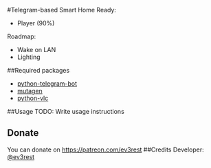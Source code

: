 #Telegram-based Smart Home
Ready:
- Player (90%)

Roadmap:
- Wake on LAN
- Lighting

##Required packages
- [python-telegram-bot](https://github.com/python-telegram-bot/python-telegram-bot)
- [mutagen](https://github.com/quodlibet/mutagen)
- [python-vlc](https://github.com/oaubert/python-vlc)

##Usage
TODO: Write usage instructions
## Donate
You can donate on https://patreon.com/ev3rest
##Credits
Developer: [@ev3rest](https://telegram.me/ev3rest)